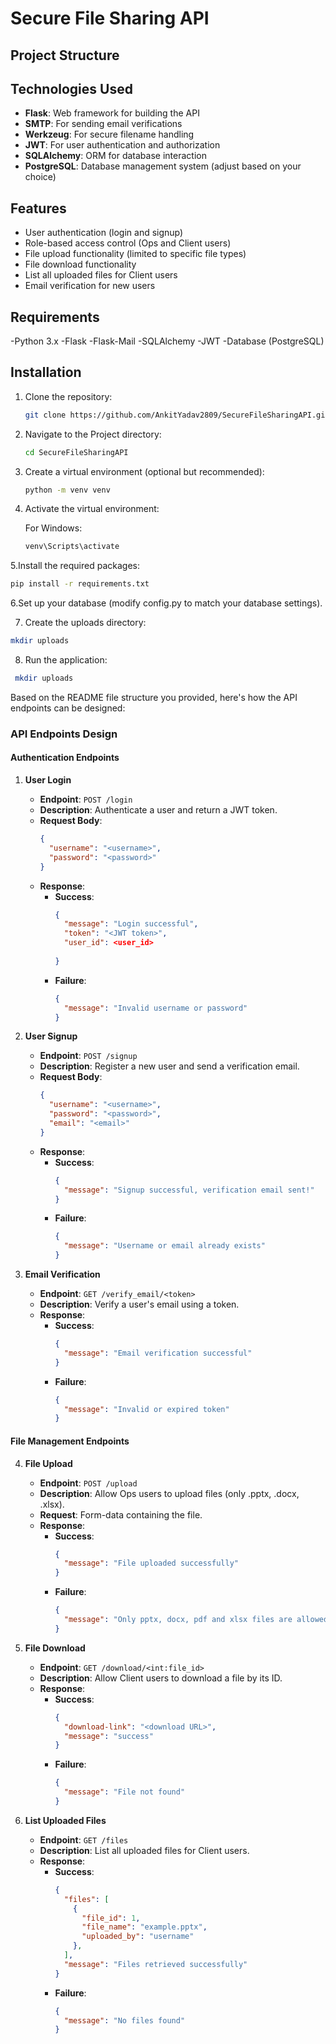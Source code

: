 # Secure File Sharing API

## Project Structure

## Technologies Used

- **Flask**: Web framework for building the API
- **SMTP**: For sending email verifications
- **Werkzeug**: For secure filename handling
- **JWT**: For user authentication and authorization
- **SQLAlchemy**: ORM for database interaction
- **PostgreSQL**: Database management system (adjust based on your choice)

## Features

- User authentication (login and signup)
- Role-based access control (Ops and Client users)
- File upload functionality (limited to specific file types)
- File download functionality
- List all uploaded files for Client users
- Email verification for new users

## Requirements

-Python 3.x
-Flask
-Flask-Mail
-SQLAlchemy
-JWT
-Database (PostgreSQL)

## Installation

1. Clone the repository:

   ```bash
   git clone https://github.com/AnkitYadav2809/SecureFileSharingAPI.git1. Clone the repository:

2. Navigate to the Project directory:

   ```bash
   cd SecureFileSharingAPI
   
3. Create a virtual environment (optional but recommended):

   ```bash
   python -m venv venv
4. Activate the virtual environment:

    For Windows:

    ```bash
    venv\Scripts\activate
    
5.Install the required packages:

  ```bash
  pip install -r requirements.txt
  ```

6.Set up your database (modify config.py to match your database settings).

7. Create the uploads directory:

  ```bash
  mkdir uploads
  ```
8. Run the application:
 ```bash
  mkdir uploads
  ```

Based on the README file structure you provided, here's how the API endpoints can be designed:

### API Endpoints Design

#### Authentication Endpoints

1. **User Login**
   - **Endpoint**: `POST /login`
   - **Description**: Authenticate a user and return a JWT token.
   - **Request Body**:
     ```json
     {
       "username": "<username>",
       "password": "<password>"
     }
     ```
   - **Response**:
     - **Success**: 
       ```json
       {
         "message": "Login successful",
         "token": "<JWT token>",
         "user_id": <user_id>
         
       }
       ```
     - **Failure**:
       ```json
       {
         "message": "Invalid username or password"
       }
       ```

2. **User Signup**
   - **Endpoint**: `POST /signup`
   - **Description**: Register a new user and send a verification email.
   - **Request Body**:
     ```json
     {
       "username": "<username>",
       "password": "<password>",
       "email": "<email>"
     }
     ```
   - **Response**:
     - **Success**: 
       ```json
       {
         "message": "Signup successful, verification email sent!"
       }
       ```
     - **Failure**:
       ```json
       {
         "message": "Username or email already exists"
       }
       ```

3. **Email Verification**
   - **Endpoint**: `GET /verify_email/<token>`
   - **Description**: Verify a user's email using a token.
   - **Response**:
     - **Success**: 
       ```json
       {
         "message": "Email verification successful"
       }
       ```
     - **Failure**:
       ```json
       {
         "message": "Invalid or expired token"
       }
       ```

#### File Management Endpoints

4. **File Upload**
   - **Endpoint**: `POST /upload`
   - **Description**: Allow Ops users to upload files (only .pptx, .docx, .xlsx).
   - **Request**: Form-data containing the file.
   - **Response**:
     - **Success**: 
       ```json
       {
         "message": "File uploaded successfully"
       }
       ```
     - **Failure**:
       ```json
       {
         "message": "Only pptx, docx, pdf and xlsx files are allowed"
       }
       ```

5. **File Download**
   - **Endpoint**: `GET /download/<int:file_id>`
   - **Description**: Allow Client users to download a file by its ID.
   - **Response**:
     - **Success**:
       ```json
       {
         "download-link": "<download URL>",
         "message": "success"
       }
       ```
     - **Failure**:
       ```json
       {
         "message": "File not found"
       }
       ```

6. **List Uploaded Files**
   - **Endpoint**: `GET /files`
   - **Description**: List all uploaded files for Client users.
   - **Response**:
     - **Success**:
       ```json
       {
         "files": [
           {
             "file_id": 1,
             "file_name": "example.pptx",
             "uploaded_by": "username"
           },
         ],
         "message": "Files retrieved successfully"
       }
       ```
     - **Failure**:
       ```json
       {
         "message": "No files found"
       }
       ```

